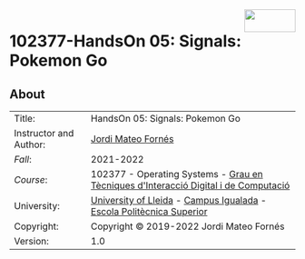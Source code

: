 <img align="right" width="90" height="40" src="https://user-images.githubusercontent.com/61190134/103407124-a0fe6380-4b5d-11eb-9692-a7a372f816a2.png">

# 102377-HandsOn 05: Signals: Pokemon Go

## About ##

|            |                                              |  
| ---------- | -------------------------                    |  
| Title:     | HandsOn 05: Signals: Pokemon Go       |  
| Instructor and Author:| [Jordi Mateo Fornés](http:jordimateofornes.com)                           |  
| *Fall*:      | 2021-2022                                   |  
| *Course*:    |    102377 - Operating Systems - [Grau en Tècniques d'Interacció Digital i de Computació](http://www.grauinteraccioicomputacio.udl.cat/ca/index.html) |
| University:     | [University of Lleida](http://www.udl.cat/ca/) - [Campus Igualada](http://www.campusigualada.udl.cat/ca/) - [Escola Politècnica Superior](http://www.eps.udl.cat/ca/)       |  
| Copyright: | Copyright © 2019-2022 Jordi Mateo Fornés     |  
| Version:   | 1.0

